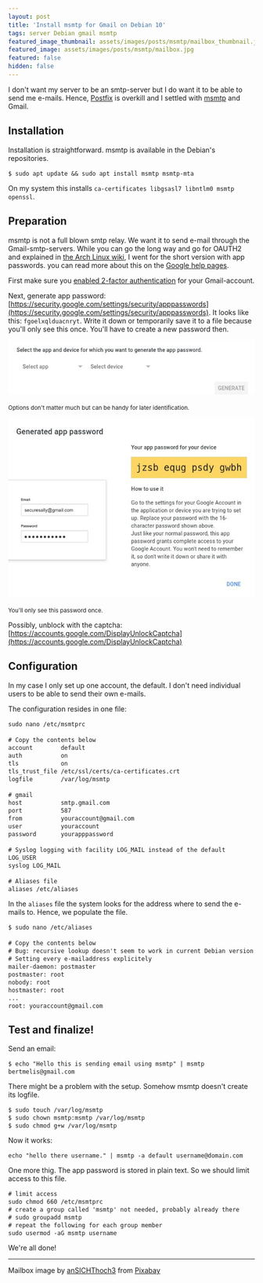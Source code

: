 ```yaml
---
layout: post
title: 'Install msmtp for Gmail on Debian 10'
tags: server Debian gmail msmtp
featured_image_thumbnail: assets/images/posts/msmtp/mailbox_thumbnail.jpg
featured_image: assets/images/posts/msmtp/mailbox.jpg
featured: false
hidden: false
---
```


I don't want my server to be an smtp-server but I do want it to be able to send me e-mails. Hence, [Postfix](http://www.postfix.org/) is overkill and I settled with [msmtp](https://marlam.de/msmtp/) and Gmail.

<!--more-->

## Installation

Installation is straightforward. msmtp is available in the Debian's repositories.

```
$ sudo apt update && sudo apt install msmtp msmtp-mta
```

On my system this installs `ca-certificates libgsasl7 libntlm0 msmtp openssl`.

## Preparation

msmtp is not a full blown smtp relay. We want it to send e-mail through the Gmail-smtp-servers. While you can go the long way and go for OAUTH2 and explained in [the Arch Linux wiki](https://wiki.archlinux.org/index.php/msmtp#OAUTH2_Authentication_for_Gmail), I went for the short version with app passwords. you can read more about this on the [Google help pages](https://support.google.com/accounts/answer/185833?hl=nl).

First make sure you [enabled 2-factor authentication](https://myaccount.google.com/signinoptions/two-step-verification/enroll-welcome) for your Gmail-account.


Next, generate app password: [https://security.google.com/settings/security/apppasswords](https://security.google.com/settings/security/apppasswords).
It looks like this: `fgoelxqlduacnryt`. Write it down or temporarily save it to a file because you'll only see this once. You'll have to create a new password then.

![Create an app password](/assets/images/posts/msmtp/apppassword1.jpg)

<small>Options don't matter much but can be handy for later identification.</small>

![The generated password](/assets/images/posts/msmtp/apppassword2.jpg)

<small>You'll only see this password once.</small>

Possibly, unblock with the captcha: [https://accounts.google.com/DisplayUnlockCaptcha](https://accounts.google.com/DisplayUnlockCaptcha)

## Configuration

In my case I only set up one account, the default. I don't need individual users to be able to send their own e-mails.

The configuration resides in one file:

```
sudo nano /etc/msmtprc

# Copy the contents below
account        default
auth           on
tls            on
tls_trust_file /etc/ssl/certs/ca-certificates.crt
logfile        /var/log/msmtp

# gmail
host           smtp.gmail.com
port           587
from           youraccount@gmail.com
user           youraccount
password       yourapppassword

# Syslog logging with facility LOG_MAIL instead of the default LOG_USER
syslog LOG_MAIL

# Aliases file
aliases /etc/aliases
```

In the `aliases` file the system looks for the address where to send the e-mails to. Hence, we populate the file.

```
$ sudo nano /etc/aliases

# Copy the contents below
# Bug: recursive lookup doesn't seem to work in current Debian version
# Setting every e-mailaddress explicitely
mailer-daemon: postmaster
postmaster: root
nobody: root
hostmaster: root
...
root: youraccount@gmail.com
```

## Test and finalize!

Send an email:

```
$ echo "Hello this is sending email using msmtp" | msmtp bertmelis@gmail.com
```

There might be a problem with the setup. Somehow msmtp doesn't create its logfile.

```
$ sudo touch /var/log/msmtp
$ sudo chown msmtp:msmtp /var/log/msmtp
$ sudo chmod g+w /var/log/msmtp
```

Now it works:

```
echo "hello there username." | msmtp -a default username@domain.com
```

One more thig. The app password is stored in plain text. So we should limit access to this file.

```
# limit access
sudo chmod 660 /etc/msmtprc
# create a group called 'msmtp' not needed, probably already there
# sudo groupadd msmtp
# repeat the following for each group member
sudo usermod -aG msmtp username
```

We're all done!

---

Mailbox image by <a href="https://pixabay.com/users/ansichthoch3-1636623/?utm_source=link-attribution&amp;utm_medium=referral&amp;utm_campaign=image&amp;utm_content=1819966">anSICHThoch3</a> from <a href="https://pixabay.com/?utm_source=link-attribution&amp;utm_medium=referral&amp;utm_campaign=image&amp;utm_content=1819966">Pixabay</a>
